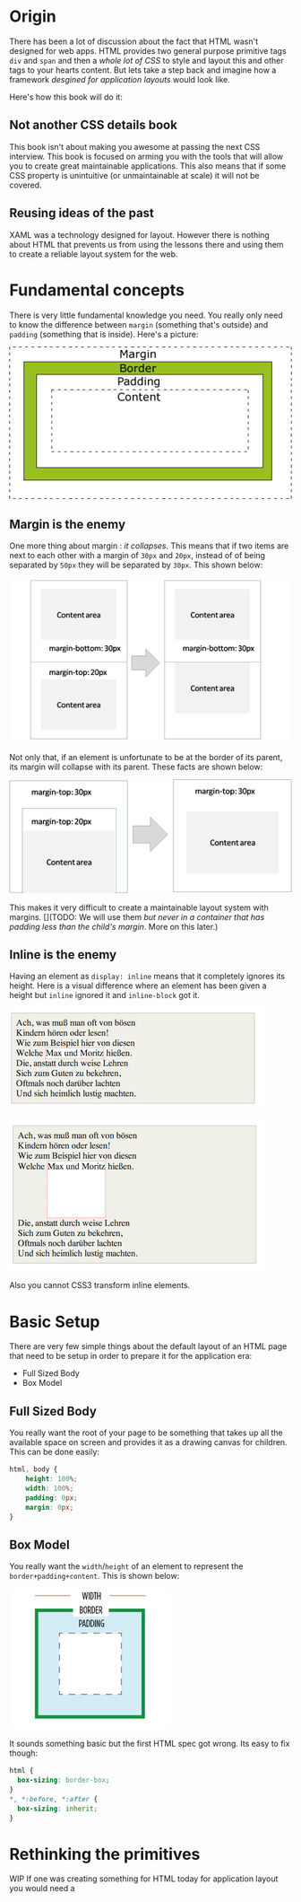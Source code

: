 # Origin
There has been a lot of discussion about the fact that HTML wasn't designed for web apps. HTML provides two general purpose primitive tags `div` and `span` and then a *whole lot of CSS* to style and layout this and other tags to your hearts content. But lets take a step back and imagine how a framework *desgined for application layouts* would look like.

Here's how this book will do it:

## Not another CSS details book
This book isn't about making you awesome at passing the next CSS interview. This book is focused on arming you with the tools that will allow you to create great maintainable applications. This also means that if some CSS property is unintuitive (or unmaintainable at scale) it will not be covered.

## Reusing ideas of the past
XAML was a technology designed for layout. However there is nothing about HTML that prevents us from using the lessons there and using them to create a reliable layout system for the web.

# Fundamental concepts
There is very little fundamental knowledge you need. You really only need to know the difference between `margin` (something that's outside) and `padding` (something that is inside). Here's a picture:

![](../images/marginpadding.gif)

## Margin is the enemy
One more thing about margin : *it collapses*. This means that if two items are next to each other with a margin of `30px` and `20px`, instead of of being separated by `50px` they will be separated by `30px`. This shown below:

![](../images/marginsibling.png)

Not only that, if an element is unfortunate to be at the border of its parent, its margin will collapse with its parent. These facts are shown below:

![](../images/marginchild.png)

This makes it very difficult to create a maintainable layout system with margins. [](TODO: We will use them *but never in a container that has padding less than the child's margin*. More on this later.)

## Inline is the enemy
Having an element as `display: inline` means that it completely ignores its height. Here is a visual difference where an element has been given a height but `inline` ignored it and `inline-block` got it.

![](../images/inline.png)

![](../images/inlineBlock.png)

Also you cannot CSS3 transform inline elements.

# Basic Setup
There are very few simple things about the default layout of an HTML page that need to be setup in order to prepare it for the application era:

* Full Sized Body
* Box Model

## Full Sized Body
You really want the root of your page to be something that takes up all the available space on screen and provides it as a drawing canvas for children. This can be done easily:

```css
html, body {
    height: 100%;
    width: 100%;
    padding: 0px;
    margin: 0px;
}
```

## Box Model
You really want the `width`/`height` of an element to represent the `border+padding+content`. This is shown below:

![](../images/borderbox.png)

It sounds something basic but the first HTML spec got wrong. Its easy to fix though:

```css
html {
  box-sizing: border-box;
}
*, *:before, *:after {
  box-sizing: inherit;
}
```

# Rethinking the primitives
WIP If one was creating something for HTML today for application layout you would need a
